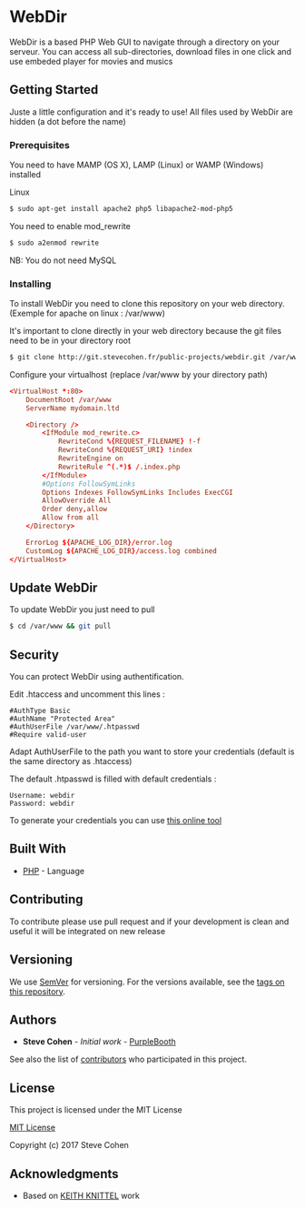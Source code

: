 # WebDir

WebDir is a based PHP Web GUI to navigate through a directory on your serveur.
You can access all sub-directories, download files in one click and use embeded player for movies and musics

## Getting Started

Juste a little configuration and it's ready to use!
All files used by WebDir are hidden (a dot before the name)

### Prerequisites

You need to have MAMP (OS X), LAMP (Linux) or WAMP (Windows) installed

Linux
```sh
$ sudo apt-get install apache2 php5 libapache2-mod-php5
```

You need to enable mod_rewrite
```sh
$ sudo a2enmod rewrite
```

NB: You do not need MySQL

### Installing

To install WebDir you need to clone this repository on your web directory.
(Exemple for apache on linux : /var/www)

It's important to clone directly in your web directory because the git files need to be in your directory root

```xml
$ git clone http://git.stevecohen.fr/public-projects/webdir.git /var/www
```

Configure your virtualhost (replace /var/www by your directory path)

```conf
<VirtualHost *:80>
    DocumentRoot /var/www
    ServerName mydomain.ltd

    <Directory />
        <IfModule mod_rewrite.c>
            RewriteCond %{REQUEST_FILENAME} !-f
            RewriteCond %{REQUEST_URI} !index
            RewriteEngine on
            RewriteRule ^(.*)$ /.index.php
        </IfModule>
        #Options FollowSymLinks
        Options Indexes FollowSymLinks Includes ExecCGI
        AllowOverride All
        Order deny,allow
        Allow from all
    </Directory>

    ErrorLog ${APACHE_LOG_DIR}/error.log
    CustomLog ${APACHE_LOG_DIR}/access.log combined
</VirtualHost>
```


## Update WebDir

To update WebDir you just need to pull

```sh
$ cd /var/www && git pull
```

## Security

You can protect WebDir using authentification.

Edit .htaccess and uncomment this lines :

```
#AuthType Basic
#AuthName "Protected Area"
#AuthUserFile /var/www/.htpasswd
#Require valid-user
```

Adapt AuthUserFile to the path you want to store your credentials (default is the same directory as .htaccess)

The default .htpasswd is filled with default credentials :

```
Username: webdir
Password: webdir
```

To generate your credentials you can use [this online tool](http://www.htaccesstools.com/htpasswd-generator/)

## Built With

* [PHP](https://secure.php.net/) - Language

## Contributing

To contribute please use pull request and if your development is clean and useful it will be integrated on new release

## Versioning

We use [SemVer](http://semver.org/) for versioning. For the versions available, see the [tags on this repository](http://git.stevecohen.fr/public-projects/webdir/tags). 

## Authors

* **Steve Cohen** - *Initial work* - [PurpleBooth](http://git.stevecohen.fr/explore/projects)

See also the list of [contributors](http://git.stevecohen.fr/public-projects/webdir/contributors) who participated in this project.

## License

This project is licensed under the MIT License

[MIT License](https://choosealicense.com/licenses/mit/)

Copyright (c) 2017 Steve Cohen


## Acknowledgments

* Based on [KEITH KNITTEL](https://css-tricks.com/styling-a-server-generated-file-directory/) work
